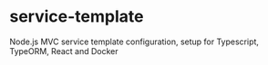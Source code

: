 # service-template
Node.js MVC service template configuration, setup for Typescript, TypeORM, React and Docker
